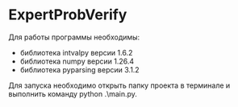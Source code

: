 # ExpertProbVerify

Для работы программы необходимы:

* библиотека intvalpy версии 1.6.2
* библиотека numpy версии 1.26.4
* библиотека pyparsing версии 3.1.2 

Для запуска необходимо открыть папку проекта в терминале и выполнить команду python .\main.py. 
